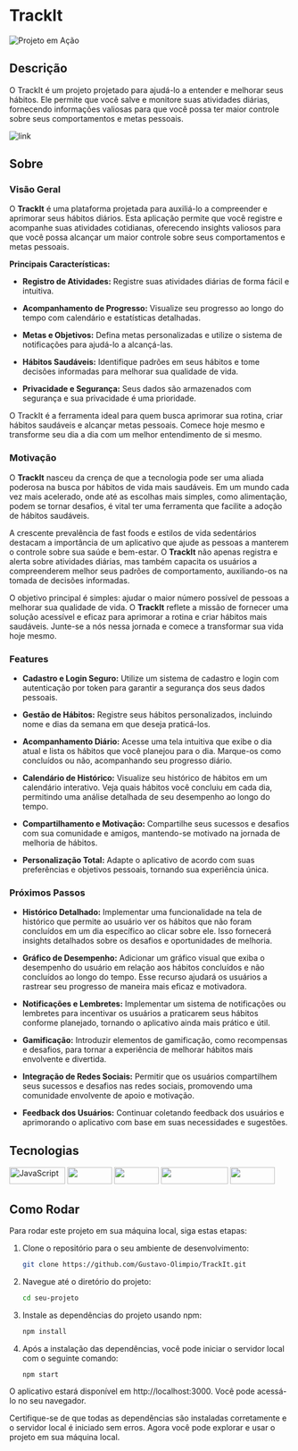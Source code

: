 # TrackIt

![Projeto em Ação](link-para-imagem-ou-gif.gif)

## Descrição
O TrackIt é um projeto projetado para ajudá-lo a entender e melhorar seus hábitos. Ele permite que você salve e monitore suas atividades diárias, fornecendo informações valiosas para que você possa ter maior controle sobre seus comportamentos e metas pessoais.

![link]()

## Sobre

### Visão Geral

O **TrackIt** é uma plataforma projetada para auxiliá-lo a compreender e aprimorar seus hábitos diários. Esta aplicação permite que você registre e acompanhe suas atividades cotidianas, oferecendo insights valiosos para que você possa alcançar um maior controle sobre seus comportamentos e metas pessoais.

**Principais Características:**

- **Registro de Atividades:** Registre suas atividades diárias de forma fácil e intuitiva.

- **Acompanhamento de Progresso:** Visualize seu progresso ao longo do tempo com calendário e estatísticas detalhadas.

- **Metas e Objetivos:** Defina metas personalizadas e utilize o sistema de notificações para ajudá-lo a alcançá-las.

- **Hábitos Saudáveis:** Identifique padrões em seus hábitos e tome decisões informadas para melhorar sua qualidade de vida.

- **Privacidade e Segurança:** Seus dados são armazenados com segurança e sua privacidade é uma prioridade.

O TrackIt é a ferramenta ideal para quem busca aprimorar sua rotina, criar hábitos saudáveis e alcançar metas pessoais. Comece hoje mesmo e transforme seu dia a dia com um melhor entendimento de si mesmo.

### Motivação

O **TrackIt** nasceu da crença de que a tecnologia pode ser uma aliada poderosa na busca por hábitos de vida mais saudáveis. Em um mundo cada vez mais acelerado, onde até as escolhas mais simples, como alimentação, podem se tornar desafios, é vital ter uma ferramenta que facilite a adoção de hábitos saudáveis.

A crescente prevalência de fast foods e estilos de vida sedentários destacam a importância de um aplicativo que ajude as pessoas a manterem o controle sobre sua saúde e bem-estar. O **TrackIt** não apenas registra e alerta sobre atividades diárias, mas também capacita os usuários a compreenderem melhor seus padrões de comportamento, auxiliando-os na tomada de decisões informadas.

O objetivo principal é simples: ajudar o maior número possível de pessoas a melhorar sua qualidade de vida. O **TrackIt** reflete a missão de fornecer uma solução acessível e eficaz para aprimorar a rotina e criar hábitos mais saudáveis. Junte-se a nós nessa jornada e comece a transformar sua vida hoje mesmo.

### Features

- **Cadastro e Login Seguro:** Utilize um sistema de cadastro e login com autenticação por token para garantir a segurança dos seus dados pessoais.

- **Gestão de Hábitos:** Registre seus hábitos personalizados, incluindo nome e dias da semana em que deseja praticá-los.

- **Acompanhamento Diário:** Acesse uma tela intuitiva que exibe o dia atual e lista os hábitos que você planejou para o dia. Marque-os como concluídos ou não, acompanhando seu progresso diário.

- **Calendário de Histórico:** Visualize seu histórico de hábitos em um calendário interativo. Veja quais hábitos você concluiu em cada dia, permitindo uma análise detalhada de seu desempenho ao longo do tempo.

- **Compartilhamento e Motivação:** Compartilhe seus sucessos e desafios com sua comunidade e amigos, mantendo-se motivado na jornada de melhoria de hábitos.

- **Personalização Total:** Adapte o aplicativo de acordo com suas preferências e objetivos pessoais, tornando sua experiência única.

### Próximos Passos

- **Histórico Detalhado:** Implementar uma funcionalidade na tela de histórico que permite ao usuário ver os hábitos que não foram concluídos em um dia específico ao clicar sobre ele. Isso fornecerá insights detalhados sobre os desafios e oportunidades de melhoria.

- **Gráfico de Desempenho:** Adicionar um gráfico visual que exiba o desempenho do usuário em relação aos hábitos concluídos e não concluídos ao longo do tempo. Esse recurso ajudará os usuários a rastrear seu progresso de maneira mais eficaz e motivadora.

- **Notificações e Lembretes:** Implementar um sistema de notificações ou lembretes para incentivar os usuários a praticarem seus hábitos conforme planejado, tornando o aplicativo ainda mais prático e útil.

- **Gamificação:** Introduzir elementos de gamificação, como recompensas e desafios, para tornar a experiência de melhorar hábitos mais envolvente e divertida.

- **Integração de Redes Sociais:** Permitir que os usuários compartilhem seus sucessos e desafios nas redes sociais, promovendo uma comunidade envolvente de apoio e motivação.

- **Feedback dos Usuários:** Continuar coletando feedback dos usuários e aprimorando o aplicativo com base em suas necessidades e sugestões.

## Tecnologias
<p>
<img src="https://img.shields.io/badge/-Javascript-F7DF1E?logo=javascript&logoColor=white"  alt="JavaScript" width="100" height="30">
<img src="https://img.shields.io/badge/-React-61DAFB?logo=react&logoColor=white" width="80" height="30">
<img src="https://img.shields.io/badge/-Axios-5A29E4?logo=axios&logoColor=white" width="80" height="30">
<img src="https://img.shields.io/badge/-StyledComponent-DB7093?logo=styledcomponents&logoColor=white" width="120" height="30">
<img src="https://img.shields.io/badge/-.ENV-000000?logo=dotenv&logoColor=white" width="80" height="30">
</p>

## Como Rodar

Para rodar este projeto em sua máquina local, siga estas etapas:

1. Clone o repositório para o seu ambiente de desenvolvimento:

   ```bash
   git clone https://github.com/Gustavo-Olimpio/TrackIt.git

2. Navegue até o diretório do projeto:

    ```bash
   cd seu-projeto
   ```
3. Instale as dependências do projeto usando npm:

    ```bash
   npm install
   ```
4. Após a instalação das dependências, você pode iniciar o servidor local com o seguinte comando:

    ```bash
   npm start
   ```
O aplicativo estará disponível em http://localhost:3000. Você pode acessá-lo no seu navegador.

Certifique-se de que todas as dependências são instaladas corretamente e o servidor local é iniciado sem erros. Agora você pode explorar e usar o projeto em sua máquina local.
